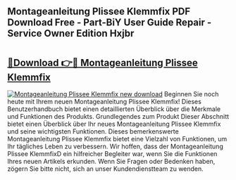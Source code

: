 ## Montageanleitung Plissee Klemmfix PDF Download Free - Part-BiY User Guide Repair - Service Owner Edition Hxjbr

# <h2><a href="http://df6sp6.blite.top/?on=Montageanleitung+Plissee+Klemmfix">🔗Download 👉🔴 Montageanleitung Plissee Klemmfix</a></h2>

[![Montageanleitung Plissee Klemmfix new download](https://i.imgur.com/lujVjoI.png)](http://df6sp6.blite.top/?on=Montageanleitung+Plissee+Klemmfix)
Beginnen Sie noch heute mit Ihrem neuen Montageanleitung Plissee Klemmfix! Dieses Benutzerhandbuch bietet einen detaillierten Überblick über die Merkmale und Funktionen des Produkts. Grundlegendes zum Produkt Dieser Abschnitt bietet einen Überblick über Ihr neues Montageanleitung Plissee Klemmfix und seine wichtigsten Funktionen. Dieses bemerkenswerte Montageanleitung Plissee Klemmfix bietet eine Vielzahl von Funktionen, um Ihr tägliches Leben zu verbessern. Wir hoffen, dass der Montageanleitung Plissee KlemmfixD ein hilfreicher Begleiter war, wenn Sie die Funktionen Ihres neuen Artikels erkunden. Wenn Sie Fragen oder Bedenken haben, zögern Sie bitte nicht, sich an unser Kundendienstteam zu wenden.
